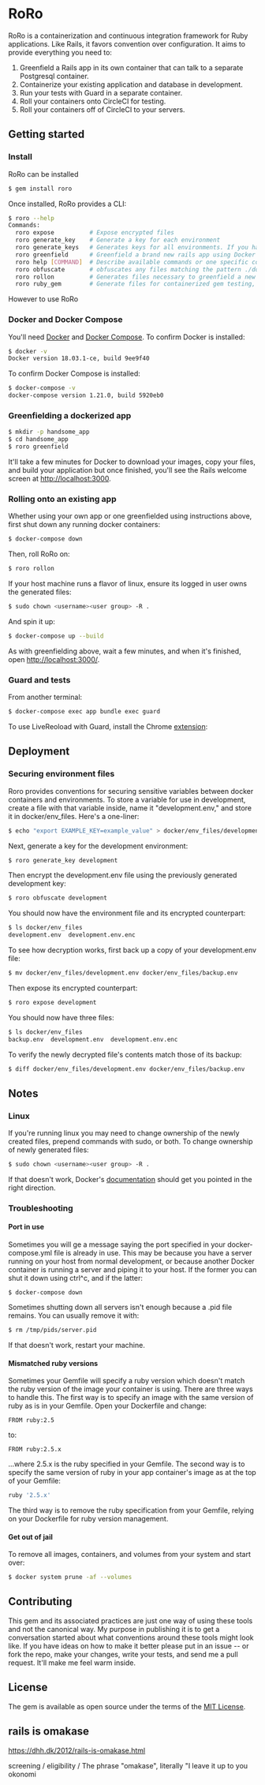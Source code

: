 # RoRo

RoRo is a containerization and continuous integration framework for Ruby applications. Like Rails, it favors convention over configuration. It aims to provide everything you need to:

1. Greenfield a Rails app in its own container that can talk to a separate Postgresql container.
2. Containerize your existing application and database in development.
3. Run your tests with Guard in a separate container.
4. Roll your containers onto CircleCI for testing.
5. Roll your containers off of CircleCI to your servers.

## Getting started

### Install

RoRo can be installed
```bash
$ gem install roro
```

Once installed, RoRo provides a CLI:

```bash
$ roro --help
Commands:
  roro expose          # Expose encrypted files
  roro generate_key    # Generate a key for each environment
  roro generate_keys   # Generates keys for all environments. If you have .en...
  roro greenfield      # Greenfield a brand new rails app using Docker's inst...
  roro help [COMMAND]  # Describe available commands or one specific command
  roro obfuscate       # obfuscates any files matching the pattern ./docker/*...
  roro rollon          # Generates files necessary to greenfield a new app wi...
  roro ruby_gem        # Generate files for containerized gem testing, Circle...
```

However to use RoRo


### Docker and Docker Compose 

You'll need [Docker](https://docs.docker.com/install/) and [Docker Compose](https://docs.docker.com/compose/install/). To confirm Docker is installed:

```bash
$ docker -v
Docker version 18.03.1-ce, build 9ee9f40
```

To confirm Docker Compose is installed:

```bash
$ docker-compose -v
docker-compose version 1.21.0, build 5920eb0
```

### Greenfielding a dockerized app

```bash
$ mkdir -p handsome_app
$ cd handsome_app
$ roro greenfield
```

It'll take a few minutes for Docker to download your images, copy your files, and build your application but once finished, you'll see the Rails welcome screen at [http://localhost:3000](http://localhost:3000/). 

### Rolling onto an existing app

Whether using your own app or one greenfielded using instructions above, first shut down any running docker containers: 

```bash
$ docker-compose down
```

Then, roll RoRo on:

```bash
$ roro rollon
```

If your host machine runs a flavor of linux, ensure its logged in user owns the generated files:

```bash
$ sudo chown <username><user group> -R .
```

And spin it up:

```bash
$ docker-compose up --build
``` 

As with greenfielding above, wait a few minutes, and when it's finished, open [http://localhost:3000/](http://localhost:3000/). 


### Guard and tests

From another terminal: 

```bash
$ docker-compose exec app bundle exec guard
```

To use LiveReoload with Guard, install the Chrome [extension](https://chrome.google.com/webstore/detail/livereload/jnihajbhpnppcggbcgedagnkighmdlei?hl=en):


## Deployment 

### Securing environment files 

Roro provides conventions for securing sensitive variables between docker containers and environments. To store a variable for use in development, create a file with that variable inside, name it "development.env," and store it in docker/env_files. Here's a one-liner:

```bash 
$ echo "export EXAMPLE_KEY=example_value" > docker/env_files/development.env
```

Next, generate a key for the development environment:

```bash 
$ roro generate_key development
```

Then encrypt the development.env file using the previously generated development key:

```bash 
$ roro obfuscate development
```

You should now have the environment file and its encrypted counterpart: 

```bash 
$ ls docker/env_files
development.env  development.env.enc
```

To see how decryption works, first back up a copy of your development.env file:

```bash 
$ mv docker/env_files/development.env docker/env_files/backup.env
```

Then expose its encrypted counterpart:

```bash 
$ roro expose development
```

You should now have three files:

```bash 
$ ls docker/env_files
backup.env  development.env  development.env.enc 
```

To verify the newly decrypted file's contents match those of its backup:

```bash 
$ diff docker/env_files/development.env docker/env_files/backup.env 
```

## Notes 

### Linux

If you're running linux you may need to change ownership of the newly created files, prepend commands with sudo, or both. To change ownership of newly generated files:

```bash
$ sudo chown <username><user group> -R .
```

If that doesn't work, Docker's [documentation](https://docs.docker.com/install/linux/linux-postinstall/#manage-docker-as-a-non-root-user) should get you pointed in the right direction.

### Troubleshooting 

#### Port in use 

Sometimes you will ge a message saying the port specified in your docker-compose.yml file is already in use. This may be because you have a server running on your host from normal development, or because another Docker container is running a server and piping it to your host. If the former you can shut it down using ctrl^c, and if the latter:

```
$ docker-compose down 
``` 

Sometimes shutting down all servers isn't enough because a .pid file remains. You can usually remove it with: 

```bash
$ rm /tmp/pids/server.pid
```

If that doesn't work, restart your machine.

#### Mismatched ruby versions 

Sometimes your Gemfile will specify a ruby version which doesn't match the ruby version of the image your container is using. There are three ways to handle this. The first way is to specify an image with the same version of ruby as is in your Gemfile. Open your Dockerfile and change:

```
FROM ruby:2.5
```
to:
```
FROM ruby:2.5.x
```
...where 2.5.x is the ruby specified in your Gemfile. The second way is to specify the same version of ruby in your app container's image as at the top of your Gemfile:

```ruby 
ruby '2.5.x'
``` 

The third way is to remove the ruby specification from your Gemfile, relying on your Dockerfile for ruby version management.

#### Get out of jail

To remove all images, containers, and volumes from your system and start over:

```bash
$ docker system prune -af --volumes
```

## Contributing

This gem and its associated practices are just one way of using these tools and not the canonical way. My purpose in publishing it is to get a conversation started about what conventions around these tools might look like. If you have ideas on how to make it better please put in an issue -- or fork the repo, make your changes, write your tests, and send me a pull request. It'll make me feel warm inside.    

## License
The gem is available as open source under the terms of the [MIT License](https://opensource.org/licenses/MIT).

## rails is omakase
https://dhh.dk/2012/rails-is-omakase.html

screening / eligibility / 
The phrase "omakase", literally "I leave it up to you
okonomi


